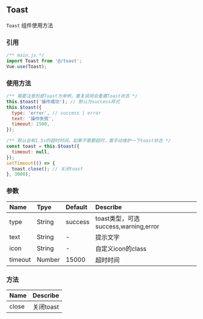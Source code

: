 ## Toast
`Toast` 组件使用方法

### 引用
```js
/** main.js */
import Toast from '@/toast';
Vue.use(Toast);
```

### 使用方法
```js
/** 需要注意的是Toast为单例，重复调用会重置Toast状态 */
this.$toast('操作成功'); // 默认为success样式
this.$toast({
  type: 'error', // success | error
  text: '操作失败',
  timeout: 1500,
});

/** 默认会有1.5s的超时时间，如果不需要超时，需手动维护一下toast状态 */
const toast = this.$toast({
  timeout: null,
});
setTimeout(() => {
  toast.close(); // 关闭toast
}, 3000);
```

### 参数

| Name      |    Tpye  | Default  | Describe |
| :-------- | :--------| :------- | :--- |
| type     | String |  success | toast类型，可选success,warning,error |
| text      |   String |  -  | 提示文字 |
| icon      |   String |  -  | 自定义icon的class |
| timeout | Number | 15000 | 超时时间 |

### 方法
| Name     | Describe |
| :-------- | :--------| 
| close     | 关闭toast |
